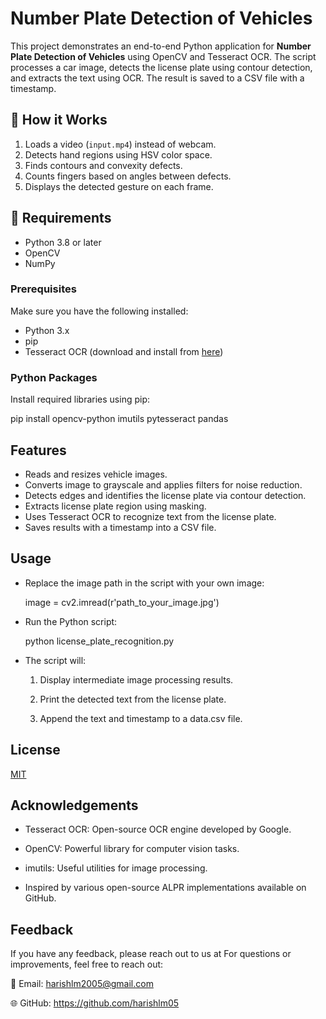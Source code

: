 # Number Plate Detection of Vehicles

This project demonstrates an end-to-end Python application for **Number Plate Detection of Vehicles** using OpenCV and Tesseract OCR. The script processes a car image, detects the license plate using contour detection, and extracts the text using OCR. The result is saved to a CSV file with a timestamp.

## 📸 How it Works

 1. Loads a video (`input.mp4`) instead of webcam.
 2. Detects hand regions using HSV color space.
 3. Finds contours and convexity defects.
 4. Counts fingers based on angles between defects.
 5. Displays the detected gesture on each frame.


## 🔧 Requirements

- Python 3.8 or later  
- OpenCV  
- NumPy

### Prerequisites

Make sure you have the following installed:

- Python 3.x
- pip
- Tesseract OCR (download and install from [here](https://github.com/tesseract-ocr/tesseract))

### Python Packages

Install required libraries using pip:

pip install opencv-python imutils pytesseract pandas
## Features

- Reads and resizes vehicle images.
- Converts image to grayscale and applies filters for noise reduction.
- Detects edges and identifies the license plate via contour detection.
- Extracts license plate region using masking.
- Uses Tesseract OCR to recognize text from the license plate.
- Saves results with a timestamp into a CSV file.

## Usage

- Replace the image path in the script with your own image:

    image = cv2.imread(r'path_to_your_image.jpg')
- Run the Python script:

    python license_plate_recognition.py
- The script will:

   1. Display intermediate image processing results.

   2. Print the detected text from the license plate.

   3. Append the text and timestamp to a data.csv file.





## License

[MIT](https://choosealicense.com/licenses/mit/)


## Acknowledgements

- Tesseract OCR: Open-source OCR engine developed by Google.

- OpenCV: Powerful library for computer vision tasks.

- imutils: Useful utilities for image processing.

- Inspired by various open-source ALPR implementations available on GitHub.



## Feedback

If you have any feedback, please reach out to us at For questions or improvements, feel free to reach out:

📩 Email: harishlm2005@gmail.com

🌐 GitHub: https://github.com/harishlm05


